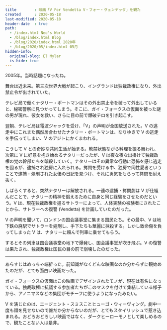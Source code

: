 ```yaml
---
title        : 映画「V For Vendetta V・フォー・ヴェンデッタ」を観た
created      : 2020-05-18
last-modified: 2020-05-18
header-date  : true
path:
  - /index.html Neo's World
  - /blog/index.html Blog
  - /blog/2020/index.html 2020年
  - /blog/2020/05/index.html 05月
hidden-info:
  original-blog: El Mylar
  is-hide: true
---
```


2005年。当時話題になったね。

舞台は近未来。第三次世界大戦が起こり、イングランドは独裁政権になり、外出禁止令が出されていた。

テレビ局で働くナタリー・ポートマンはその外出禁止令を破って外出していると、秘密警察に見つかってしまう。そこに、ガイ・フォークスの仮面を被った謎の男が現れ、彼女を救い、さらに目の前で爆破テロを引き起こす。

翌朝、テレビ局は電波ジャックを受け、「V」の声明が全国放送された。V の逃走中にこれまた偶然居合わせたナタリー・ポートマンは、なりゆきで V の逃走を手伝ってしまい、V のアジトにかくまわれる。

こうして V との奇妙な共同生活が始まる。軟禁状態ながら料理を振る舞われ、次第に V に好意を抱き始めるナタリーだったが、V は夜な夜な出掛けて独裁政権の党の幹部たちを暗殺していく。ナタリーはその異常な行動に恐怖を感じ逃走を図るが、逮捕され独房に入れられる。拷問を受ける中、独房で同性愛者ということで逮捕・処刑された女優の日記を見つけ、それに勇気をもらって拷問を耐え抜く。

しばらくすると、突然ナタリーは解放される。一連の逮捕・拷問劇は V が仕組んだことで、ナタリーの精神を鍛えるために自身と同じ経験をさせたのだという。V は、現在独裁政権を握るサトラーによって、人体実験の被験者にされたことから、サトラーへの復讐 (Vendetta) を計画していたのだった。

V の声明を聞いて、ロンドンの国会議事堂に集まる国民たち。その最中、V は地下鉄の廃駅でサトラーを処刑し、手下たちも華麗に抹殺する。しかし致命傷を負ってしまった V は、ナタリーに頼んで列車に乗せてもらう。

するとその列車は国会議事堂の地下で爆発し、国会議事堂が吹き飛ぶ。V の復讐は果たされ、独裁政権は国民の目の前で崩壊したのだった。

---

あらすじはめっちゃ端折った。前知識がなくどんな映画なのか分からずに観始めたのだが、とても面白い映画だった。

ガイ・フォークスの仮面はこの映画でデザインされたモノが、現在は有名になっている。独裁政権に抗議する参加者たちがこのマスクを付けて集結している様子から、アノニマスなどの集団がモチーフに使うようになったみたい。

V を演じたのは、エージェント・スミスことヒューゴ・ウィーヴィング。劇中一度も顔を見せないので誰だか分からないのだが、とてもスタイリッシュで惹き込まれる。おどろおどろしい映画ではなく、ダークヒーローモノとして楽しめるので、観たことない人は是非。
